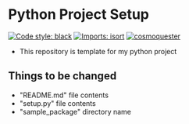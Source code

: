 # Python Project Setup

[![Code style: black](https://img.shields.io/badge/code%20style-black-000000.svg)](https://github.com/psf/black)
[![Imports: isort](https://img.shields.io/badge/%20imports-isort-%231674b1?style=flat&labelColor=ef8336)](https://pycqa.github.io/isort/)
[![cosmoquester](https://circleci.com/gh/cosmoquester/python3-template.svg?style=svg)](https://app.circleci.com/pipelines/github/cosmoquester/python3-template)

- This repository is template for my python project

## Things to be changed

- "README.md" file contents
- "setup.py" file contents
- "sample_package" directory name
